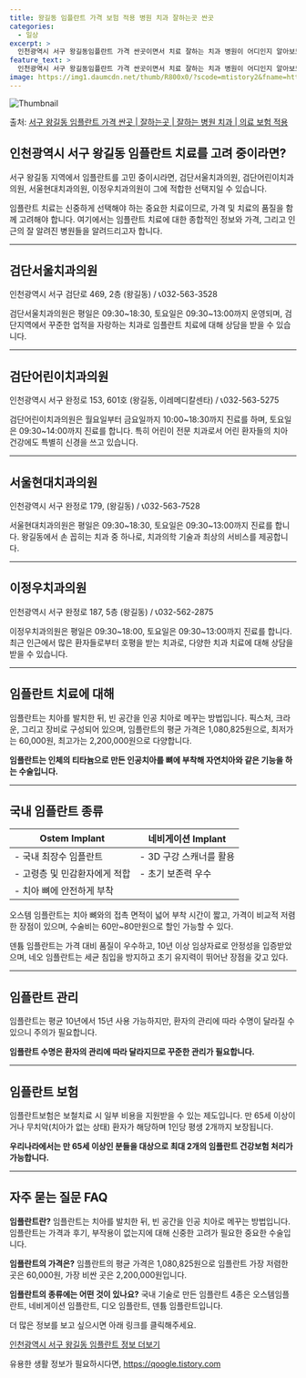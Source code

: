 ```yaml
---
title: 왕길동 임플란트 가격 보험 적용 병원 치과 잘하는곳 싼곳
categories:
  - 일상
excerpt: >
  인천광역시 서구 왕길동임플란트 가격 싼곳이면서 치료 잘하는 치과 병원이 어디인지 알아보도록 하겠습니다. 인천광역시 서구 왕길동에 위치한 검단서울치과의원 검단어린이치과의원 서울현대치과의원 이정우치과의원 순서대로 안내 드리며, 임플란트 치료시 신경써야 할 부분 또한 같이 공유 드리겠습니다.2024년 임플란트 가격 살펴보기 👈 클릭임플란트 평균 가격검단서울치과의원표 내에 있는 전화 번호를 클릭 하시면 검단서울치과의원로 바로 전화 연결 됩니다.분류주소전화번호치과의원인천광역시 서구 검단로 469, 2층 (왕길동)📞032-563-3528로 전화하기검단서울치과의원 위치 확인하기 👈 클릭요일운영시간월요일09:30~18:30화요일09:30~18:30수요일09:30~21:00목요일09:3..
feature_text: >
  인천광역시 서구 왕길동임플란트 가격 싼곳이면서 치료 잘하는 치과 병원이 어디인지 알아보도록 하겠습니다. 인천광역시 서구 왕길동에 위치한 검단서울치과의원 검단어린이치과의원 서울현대치과의원 이정우치과의원 순서대로 안내 드리며, 임플란트 치료시 신경써야 할 부분 또한 같이 공유 드리겠습니다.2024년 임플란트 가격 살펴보기 👈 클릭임플란트 평균 가격검단서울치과의원표 내에 있는 전화 번호를 클릭 하시면 검단서울치과의원로 바로 전화 연결 됩니다.분류주소전화번호치과의원인천광역시 서구 검단로 469, 2층 (왕길동)📞032-563-3528로 전화하기검단서울치과의원 위치 확인하기 👈 클릭요일운영시간월요일09:30~18:30화요일09:30~18:30수요일09:30~21:00목요일09:3..
image: https://img1.daumcdn.net/thumb/R800x0/?scode=mtistory2&fname=https%3A%2F%2Fblog.kakaocdn.net%2Fdn%2FbKbSg1%2FbtsGZVC4kgz%2FKyWukYA61LyX0aKegQ8K60%2Fimg.webp
---
```


![Thumbnail](https://img1.daumcdn.net/thumb/R800x0/?scode=mtistory2&fname=https%3A%2F%2Fblog.kakaocdn.net%2Fdn%2FbKbSg1%2FbtsGZVC4kgz%2FKyWukYA61LyX0aKegQ8K60%2Fimg.webp)

<p>출처: <a href="https://qoogle.tistory.com/6964" rel="dofollow">서구 왕길동 임플란트 가격 싼곳 | 잘하는곳 | 잘하는 병원 치과 | 의료 보험 적용</a> </p>

## 인천광역시 서구 왕길동 임플란트 치료를 고려 중이라면?

서구 왕길동 지역에서 임플란트를 고민 중이시라면, 검단서울치과의원, 검단어린이치과의원, 서울현대치과의원, 이정우치과의원이 그에 적합한
선택지일 수 있습니다.

임플란트 치료는 신중하게 선택해야 하는 중요한 치료이므로, 가격 및 치료의 품질을 함께 고려해야 합니다. 여기에서는 임플란트 치료에 대한
종합적인 정보와 가격, 그리고 인근의 잘 알려진 병원들을 알려드리고자 합니다.

* * *

## 검단서울치과의원

인천광역시 서구 검단로 469, 2층 (왕길동) / 📞032-563-3528

검단서울치과의원은 평일은 09:30~18:30, 토요일은 09:30~13:00까지 운영되며, 검단지역에서 꾸준한 업적을 자랑하는 치과로
임플란트 치료에 대해 상담을 받을 수 있습니다.

* * *

## 검단어린이치과의원

인천광역시 서구 완정로 153, 601호 (왕길동, 이레메디칼센타) / 📞032-563-5275

검단어린이치과의원은 월요일부터 금요일까지 10:00~18:30까지 진료를 하며, 토요일은 09:30~14:00까지 진료를 합니다. 특히
어린이 전문 치과로서 어린 환자들의 치아 건강에도 특별히 신경을 쓰고 있습니다.

* * *

## 서울현대치과의원

인천광역시 서구 완정로 179, (왕길동) / 📞032-563-7528

서울현대치과의원은 평일은 09:30~18:30, 토요일은 09:30~13:00까지 진료를 합니다. 왕길동에서 손 꼽히는 치과 중 하나로,
치과의학 기술과 최상의 서비스를 제공합니다.

* * *

## 이정우치과의원

인천광역시 서구 완정로 187, 5층 (왕길동) / 📞032-562-2875

이정우치과의원은 평일은 09:30~18:00, 토요일은 09:30~13:00까지 진료를 합니다. 최근 인근에서 많은 환자들로부터 호평을 받는
치과로, 다양한 치과 치료에 대해 상담을 받을 수 있습니다.

* * *

## 임플란트 치료에 대해

임플란트는 치아를 발치한 뒤, 빈 공간을 인공 치아로 메꾸는 방법입니다. 픽스처, 크라운, 그리고 장비로 구성되어 있으며, 임플란트의 평균
가격은 1,080,825원으로, 최저가는 60,000원, 최고가는 2,200,000원으로 다양합니다.

**임플란트는 인체의 티타늄으로 만든 인공치아를 뼈에 부착해 자연치아와 같은 기능을 하는 수술입니다.**

* * *

## 국내 임플란트 종류

**Ostem Implant** | **네비게이션 Implant**  
---|---  
\- 국내 최장수 임플란트 | \- 3D 구강 스캐너를 활용  
\- 고령층 및 민감환자에게 적합 | \- 초기 보존력 우수  
\- 치아 뼈에 안전하게 부착 |   
  
오스템 임플란트는 치아 뼈와의 접촉 면적이 넓어 부착 시간이 짧고, 가격이 비교적 저렴한 장점이 있으며, 수술비는 60만~80만원으로 할인
가능할 수 있다.

덴튬 임플란트는 가격 대비 품질이 우수하고, 10년 이상 임상자료로 안정성을 입증받았으며, 네오 임플란트는 세균 침입을 방지하고 초기
유지력이 뛰어난 장점을 갖고 있다.

* * *

## 임플란트 관리

임플란트는 평균 10년에서 15년 사용 가능하지만, 환자의 관리에 따라 수명이 달라질 수 있으니 주의가 필요합니다.

**임플란트 수명은 환자의 관리에 따라 달라지므로 꾸준한 관리가 필요합니다.**

* * *

## 임플란트 보험

임플란트보험은 보철치료 시 일부 비용을 지원받을 수 있는 제도입니다. 만 65세 이상이거나 무치악(치아가 없는 상태) 환자가 해당하며 1인당
평생 2개까지 보장됩니다.

**우리나라에서는 만 65세 이상인 분들을 대상으로 최대 2개의 임플란트 건강보험 처리가 가능합니다.**

* * *

## 자주 묻는 질문 FAQ

**임플란트란?** 임플란트는 치아를 발치한 뒤, 빈 공간을 인공 치아로 메꾸는 방법입니다. 임플란트는 가격과 후기, 부작용이 없는지에 대해
신중한 고려가 필요한 중요한 수술입니다.

**임플란트의 가격은?** 임플란트의 평균 가격은 1,080,825원으로 임플란트 가장 저렴한 곳은 60,000원, 가장 비싼 곳은
2,200,000원입니다.

**임플란트의 종류에는 어떤 것이 있나요?** 국내 기술로 만든 임플란트 4종은 오스템임플란트, 네비게이션 임플란트, 디오 임플란트, 덴튬
임플란트입니다.

더 많은 정보를 보고 싶으시면 아래 링크를 클릭해주세요.

[인천광역시 서구 왕길동 임플란트 정보 더보기](https://www.google.com)



 

유용한 생활 정보가 필요하시다면, <a href="https://qoogle.tistory.com" rel="dofollow">https://qoogle.tistory.com</a>


